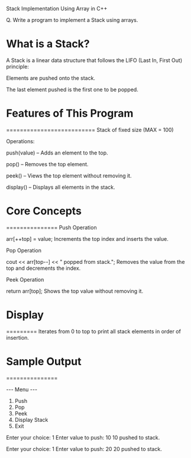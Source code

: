 Stack Implementation Using Array in C++

Q. Write a program to implement a Stack using arrays.



What is a Stack?
================
A Stack is a linear data structure that follows the LIFO (Last In, First Out) principle:

Elements are pushed onto the stack.

The last element pushed is the first one to be popped.



# Features of This Program
==========================
Stack of fixed size (MAX = 100)

Operations:

push(value) – Adds an element to the top.

pop() – Removes the top element.

peek() – Views the top element without removing it.

display() – Displays all elements in the stack.



# Core Concepts
===============
Push Operation

arr[++top] = value;
Increments the top index and inserts the value.


Pop Operation

cout << arr[top--] << " popped from stack.";
Removes the value from the top and decrements the index.

Peek Operation

return arr[top];
Shows the top value without removing it.



# Display
=========
Iterates from 0 to top to print all stack elements in order of insertion.



# Sample Output
===============

--- Menu ---
1. Push
2. Pop
3. Peek
4. Display Stack
5. Exit

Enter your choice: 1
Enter value to push: 10
10 pushed to stack.

Enter your choice: 1
Enter value to push: 20
20 pushed to stack.
